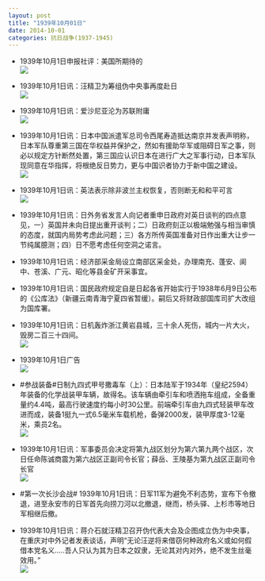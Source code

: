 ```yaml
---
layout: post
title: "1939年10月01日"
date: 2014-10-01
categories: 抗日战争(1937-1945)
---
```


<meta name="referrer" content="no-referrer" />

- 1939年10月1日申报社评：美国所期待的 <br/><img src="https://ww4.sinaimg.cn/large/aca367d8jw1ekw12i69rgj20ld0y11ad.jpg" />

- 1939年10月1日讯：汪精卫为筹组伪中央事再度赴日 <br/><img src="https://ww2.sinaimg.cn/large/aca367d8jw1ekw07vecl3j20dc0cndgg.jpg" />

- 1939年10月1日讯：爱沙尼亚沦为苏联附庸 <br/><img src="https://ww2.sinaimg.cn/large/aca367d8jw1ekvzcsmbzxj203u0bf0t8.jpg" />

- 1939年10月1日讯：日本中国派遣军总司令西尾寿造抵达南京并发表声明称，日本军队尊重第三国在华权益并保护之，然如有援助华军或阻碍日军之事，则必以规定方针断然处置，第三国应认识日本在进行广大之军事行动，日本军队现同意在华指挥，将根绝反日势力，更与中国识者协力于新中国之建设。 <br/><img src="https://ww1.sinaimg.cn/large/aca367d8jw1ekvyhh66ryj208c07zweg.jpg" />

- 1939年10月1日讯：英法表示除非波兰主权恢复，否则断无和和平可言 <br/><img src="https://ww2.sinaimg.cn/large/aca367d8jw1ekvxm4ryahj20970wtn5a.jpg" />

- 1939年10月1日讯：日外务省发言人向记者重申日政府对英日谈判的四点意见，一）英国并未向日提出重开谈判；二）日政府刻正以极端勉强与相当审慎的态度，就国内局势考虑此问题；三）各方所传英国准备对日作出重大让步一节纯属臆测；四）日不愿考虑任何空洞之诺言。 

- 1939年10月1日讯：经济部采金局设立南部区采金处，办理南充、蓬安、阆中、苍溪、广元、昭化等县金矿开采事宜。 

- 1939年10月1日讯：国民政府规定自是日起各省开始实行于1938年6月9日公布的《公库法》（新疆云南青海宁夏四省暂缓）。嗣后又将财政部国库司扩大改组为国库署。 

- 1939年10月1日讯：日机轰炸浙江黄岩县城，三十余人死伤，城内一片大火，毁房二百三十四间。 <br/><img src="https://ww1.sinaimg.cn/large/aca367d8jw1ekvivfutknj20ck0c3abb.jpg" />

- 1939年10月1日广告 <br/><img src="https://ww4.sinaimg.cn/large/aca367d8jw1ekvh52monij20lt0kiq8a.jpg" />

- #参战装备#日制九四式甲号撒毒车（上）：日本陆军于1934年（皇纪2594）年装备的化学战装甲车辆，故得名。该车辆由牵引车和喷洒拖车组成，全备重量约4.4吨，最高行驶速度约每小时30公里。前端牵引车由九四式轻装甲车改进而成，装备1挺九一式6.5毫米车载机枪，备弹2000发，装甲厚度3-12毫米，乘员2名。 <br/><img src="https://ww3.sinaimg.cn/large/aca367d8jw1ekvfeok7rmj20i10efn06.jpg" />

- 1939年10月1日讯：军事委员会决定将第九战区划分为第六第九两个战区，次日任命陈诚商震为第六战区正副司令长官；薛岳、王陵基为第九战区正副司令长官 <br/><img src="https://ww4.sinaimg.cn/large/aca367d8jw1ekvdnjy424j20490m5t9z.jpg" />

- #第一次长沙会战# 1939年10月1日讯：日军11军为避免不利态势，宣布下令撤退，进至永安市的日军首先向捞刀河以北撤退，继而，桥头驿、上杉市等地日军相继后撤。 

- 1939年10月1日讯：蒋介石就汪精卫召开伪代表大会及企图成立伪为中央事，在重庆对中外记者发表谈话，声明“无论汪逆将来借窃何种政府名义或如何假借本党名义.....吾人只认为其为日本之奴隶，无论其对内对外，绝不发生丝毫效用。” <br/><img src="https://ww2.sinaimg.cn/large/aca367d8jw1ekva7lx1kzj20a00dczku.jpg" />

